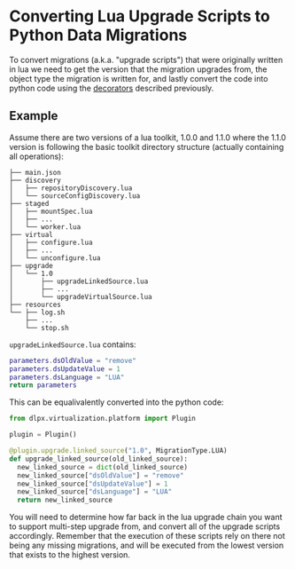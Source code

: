# Converting Lua Upgrade Scripts to Python Data Migrations
To convert migrations (a.k.a. "upgrade scripts") that were originally written in lua we need to get the version that the migration upgrades from, the object type the migration is written for, and lastly convert the code into python code using the [decorators](Decorators.md) described previously.

## Example
Assume there are two versions of a lua toolkit, 1.0.0 and 1.1.0 where the 1.1.0 version is following the basic toolkit directory structure (actually containing all operations):

```
├── main.json
├── discovery 
│   ├── repositoryDiscovery.lua
│   └── sourceConfigDiscovery.lua
├── staged 
│   ├── mountSpec.lua
│   ├── ...
│   └── worker.lua
├── virtual 
│   ├── configure.lua
│   ├── ...
│   └── unconfigure.lua
├── upgrade 
│   └── 1.0
│       ├── upgradeLinkedSource.lua
│       ├── ...
│       └── upgradeVirtualSource.lua
├── resources 
└── ├── log.sh
    ├── ...
    └── stop.sh
```

`upgradeLinkedSource.lua` contains:

```lua
parameters.dsOldValue = "remove"
parameters.dsUpdateValue = 1
parameters.dsLanguage = "LUA"
return parameters
```

This can be equalivalently converted into the python code:

```python
from dlpx.virtualization.platform import Plugin

plugin = Plugin()

@plugin.upgrade.linked_source("1.0", MigrationType.LUA)
def upgrade_linked_source(old_linked_source):
  new_linked_source = dict(old_linked_source)
  new_linked_source["dsOldValue"] = "remove"
  new_linked_source["dsUpdateValue"] = 1
  new_linked_source["dsLanguage"] = "LUA"
  return new_linked_source
```

You will need to determine how far back in the lua upgrade chain you want to support multi-step upgrade from, and convert all of the upgrade scripts accordingly. Remember that the execution of these scripts rely on there not being any missing migrations, and will be executed from the lowest version that exists to the highest version.
